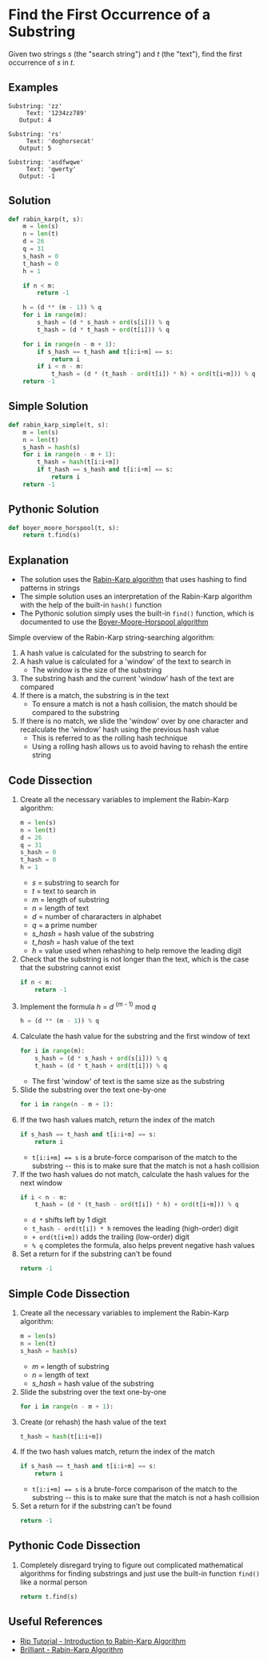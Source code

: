 # Find the First Occurrence of a Substring
Given two strings _s_ (the "search string") and _t_ (the "text"), find the first occurrence of _s_ in _t_.

## Examples
```
Substring: 'zz'
     Text: '1234zz789'
   Output: 4

Substring: 'rs'
     Text: 'doghorsecat'
   Output: 5

Substring: 'asdfwqwe'
     Text: 'qwerty'
   Output: -1
```

## Solution
```python
def rabin_karp(t, s):
    m = len(s)
    n = len(t)
    d = 26
    q = 31
    s_hash = 0
    t_hash = 0
    h = 1

    if n < m:
        return -1

    h = (d ** (m - 1)) % q
    for i in range(m):
        s_hash = (d * s_hash + ord(s[i])) % q
        t_hash = (d * t_hash + ord(t[i])) % q

    for i in range(n - m + 1):
        if s_hash == t_hash and t[i:i+m] == s:
            return i
        if i < n - m:
            t_hash = (d * (t_hash - ord(t[i]) * h) + ord(t[i+m])) % q
    return -1
```

## Simple Solution
```python
def rabin_karp_simple(t, s):
    m = len(s)
    n = len(t)
    s_hash = hash(s)
    for i in range(n - m + 1):
        t_hash = hash(t[i:i+m])
        if t_hash == s_hash and t[i:i+m] == s:
            return i
    return -1
```

## Pythonic Solution
```python
def boyer_moore_horspool(t, s):
    return t.find(s)
```

## Explanation
* The solution uses the [Rabin-Karp algorithm](https://en.wikipedia.org/wiki/Rabin%E2%80%93Karp_algorithm) that uses hashing to find patterns in strings
* The simple solution uses an interpretation of the Rabin-Karp algorithm with the help of the built-in `hash()` function
* The Pythonic solution simply uses the built-in `find()` function, which is documented to use the [Boyer-Moore-Horspool algorithm](https://en.wikipedia.org/wiki/Boyer%E2%80%93Moore%E2%80%93Horspool_algorithm)

Simple overview of the Rabin-Karp string-searching algorithm:
1. A hash value is calculated for the substring to search for
2. A hash value is calculated for a 'window' of the text to search in
    * The window is the size of the substring
3. The substring hash and the current 'window' hash of the text are compared
4. If there is a match, the substring is in the text
    * To ensure a match is not a hash collision, the match should be compared to the substring
5. If there is no match, we slide the 'window' over by one character and recalculate the 'window' hash using the previous hash value
    * This is referred to as the rolling hash technique
    * Using a rolling hash allows us to avoid having to rehash the entire string

## Code Dissection
1. Create all the necessary variables to implement the Rabin-Karp algorithm:
    ```python
    m = len(s)
    n = len(t)
    d = 26
    q = 31
    s_hash = 0
    t_hash = 0
    h = 1
    ```
    * _s_ = substring to search for
    * _t_ = text to search in
    * _m_ = length of substring
    * _n_ = length of text
    * _d_ = number of chararacters in alphabet
    * _q_ = a prime number
    * *s_hash* = hash value of the substring
    * *t_hash* = hash value of the text
    * _h_ = value used when rehashing to help remove the leading digit
2. Check that the substring is not longer than the text, which is the case that the substring cannot exist
    ```python
    if n < m:
        return -1
    ```
3. Implement the formula _h_ = _d_ <sup>(_m_ - 1)</sup> mod _q_
    ```python
    h = (d ** (m - 1)) % q
    ```
4. Calculate the hash value for the substring and the first window of text
    ```python
    for i in range(m):
        s_hash = (d * s_hash + ord(s[i])) % q
        t_hash = (d * t_hash + ord(t[i])) % q
    ```
    * The first 'window' of text is the same size as the substring
5. Slide the substring over the text one-by-one
    ```python
    for i in range(n - m + 1):
    ```
6. If the two hash values match, return the index of the match
    ```python
    if s_hash == t_hash and t[i:i+m] == s:
        return i
    ```
    * `t[i:i+m] == s` is a brute-force comparison of the match to the substring -- this is to make sure that the match is not a hash collision
7. If the two hash values do not match, calculate the hash values for the next window
    ```python
    if i < n - m:
        t_hash = (d * (t_hash - ord(t[i]) * h) + ord(t[i+m])) % q
    ```
    * `d *` shifts left by 1 digit
    * `t_hash - ord(t[i]) * h` removes the leading (high-order) digit
    * `+ ord(t[i+m])` adds the trailing (low-order) digit
    * `% q` completes the formula, also helps prevent negative hash values
8. Set a return for if the substring can't be found
    ```python
    return -1
    ```

## Simple Code Dissection
1. Create all the necessary variables to implement the Rabin-Karp algorithm:
    ```python
    m = len(s)
    n = len(t)
    s_hash = hash(s)
    ```
    * _m_ = length of substring
    * _n_ = length of text
    * *s_hash* = hash value of the substring
2. Slide the substring over the text one-by-one
    ```python
    for i in range(n - m + 1):
    ```
3. Create (or rehash) the hash value of the text
    ```python
    t_hash = hash(t[i:i+m])
    ```
4. If the two hash values match, return the index of the match
    ```python
    if s_hash == t_hash and t[i:i+m] == s:
        return i
    ```
    * `t[i:i+m] == s` is a brute-force comparison of the match to the substring -- this is to make sure that the match is not a hash collision
5. Set a return for if the substring can't be found
    ```python
    return -1
    ```

## Pythonic Code Dissection
1. Completely disregard trying to figure out complicated mathematical algorithms for finding substrings and just use the built-in function `find()` like a normal person
    ```python
    return t.find(s)
    ```

## Useful References
* [Rip Tutorial - Introduction to Rabin-Karp Algorithm](https://riptutorial.com/algorithm/example/24653/introduction-to-rabin-karp-algorithm)
* [Brilliant - Rabin-Karp Algorithm](https://brilliant.org/wiki/rabin-karp-algorithm/)
